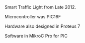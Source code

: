 Smart Traffic Light from Late 2012.

Microcontroller was PIC16F

Hardware also designed in Proteus 7

Software in MikroC Pro for PIC
